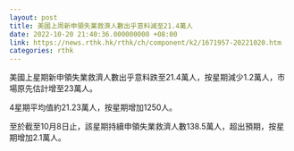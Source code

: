 ```yaml
---
layout: post
title: 美國上周新申領失業救濟人數出乎意料減至21.4萬人
date: 2022-10-20 21:40:36.000000000 +08:00
link: https://news.rthk.hk/rthk/ch/component/k2/1671957-20221020.htm
categories: rthk
---
```


美國上星期新申領失業救濟人數出乎意料跌至21.4萬人，按星期減少1.2萬人，市場原先估計增至23萬人。

4星期平均值約21.23萬人，按星期增加1250人。

至於截至10月8日止，該星期持續申領失業救濟人數138.5萬人，超出預期，按星期增加2.1萬人。
